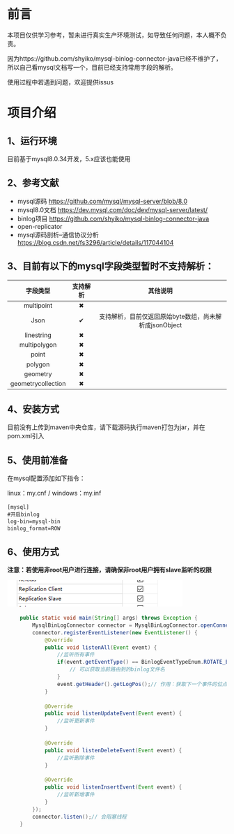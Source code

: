 

# 前言

本项目仅供学习参考，暂未进行真实生产环境测试，如导致任何问题，本人概不负责。

因为https://github.com/shyiko/mysql-binlog-connector-java已经不维护了，所以自己看mysql文档写一个，目前已经支持常用字段的解析。

使用过程中若遇到问题，欢迎提供issus

# 项目介绍

## 1、运行环境

目前基于mysql8.0.34开发，5.x应该也能使用

## 2、参考文献

- mysql源码 https://github.com/mysql/mysql-server/blob/8.0
- mysql8.0文档 https://dev.mysql.com/doc/dev/mysql-server/latest/
- binlog项目 https://github.com/shyiko/mysql-binlog-connector-java
- open-replicator
- mysql源码剖析–通信协议分析 https://blog.csdn.net/fs3296/article/details/117044104

## 3、目前有以下的mysql字段类型暂时不支持解析：

|      字段类型      | 支持解析 |                        其他说明                        |
| :----------------: | :------: | :----------------------------------------------------: |
|     multipoint     |    ✖     |                                                        |
|        Json        |    ✔     | 支持解析，目前仅返回原始byte数组，尚未解析成jsonObject |
|     linestring     |    ✖     |                                                        |
|    multipolygon    |    ✖     |                                                        |
|       point        |    ✖     |                                                        |
|      polygon       |    ✖     |                                                        |
|      geometry      |    ✖     |                                                        |
| geometrycollection |    ✖     |                                                        |

## 4、安装方式

目前没有上传到maven中央仓库，请下载源码执行maven打包为jar，并在pom.xml引入

## 5、使用前准备

在mysql配置添加如下指令：

linux：my.cnf  / windows：my.inf

```
[mysql]
#开启binlog
log-bin=mysql-bin
binlog_format=ROW
```



## 6、使用方式

**注意：若使用非root用户进行连接，请确保非root用户拥有slave监听的权限**

![image-20230918162009503](./readmeImage/1.png)

```java
    public static void main(String[] args) throws Exception {
        MysqlBinLogConnector connector = MysqlBinLogConnector.openConnect("127.0.0.1", 3306, "你的数据库用户名", "你的数据库密码", false, null);
        connector.registerEventListener(new EventListener() {
            @Override
            public void listenAll(Event event) {
                //监听所有事件
                if(event.getEventType() == BinlogEventTypeEnum.ROTATE_EVENT){
                    // 可以获取当前路由到的binlog文件名
                }
                event.getHeader().getLogPos();// 作用：获取下一个事件的位点，可以用来记录binlog位点信息，若程序发生错误退出，下次进入可以通过上次的位点继续监听。connector.listen("binlog文件名","(int)binglog位点信息")
            }

            @Override
            public void listenUpdateEvent(Event event) {
                //监听更新事件
            }

            @Override
            public void listenDeleteEvent(Event event) {
                //监听删除事件
            }

            @Override
            public void listenInsertEvent(Event event) {
                //监听新增事件
            }
        });
        connector.listen();// 会阻塞线程
    }
```


